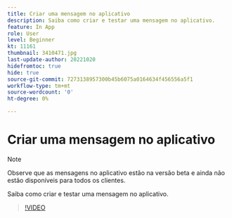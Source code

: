 ```yaml
---
title: Criar uma mensagem no aplicativo
description: Saiba como criar e testar uma mensagem no aplicativo.
feature: In App
role: User
level: Beginner
kt: 11161
thumbnail: 3410471.jpg
last-update-author: 20221020
hidefromtoc: true
hide: true
source-git-commit: 7273138957300b45b6075a0164634f456556a5f1
workflow-type: tm+mt
source-wordcount: '0'
ht-degree: 0%

---
```


# Criar uma mensagem no aplicativo

>[!NOTE]
> 
> Observe que as mensagens no aplicativo estão na versão beta e ainda não estão disponíveis para todos os clientes.

Saiba como criar e testar uma mensagem no aplicativo.

>[!VIDEO](https://video.tv.adobe.com/v/3410471?quality=12&learn=on)
